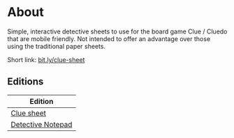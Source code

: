 # About

Simple, interactive detective sheets to use for the board game Clue / Cluedo that are mobile friendly.
Not intended to offer an advantage over those using the traditional paper sheets.

Short link: [bit.ly/clue-sheet](https://bit.ly/clue-sheet)

## Editions

| Edition |
| ------- |
| [Clue sheet](https://luisreyesxv.github.io/clue-sheet/clue) |
| [Detective Notepad](https://luisreyesxv.github.io/clue-sheet/clue-master) |
